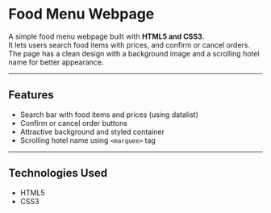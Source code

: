 # Food Menu Webpage  

A simple food menu webpage built with **HTML5 and CSS3**.  
It lets users search food items with prices, and confirm or cancel orders.   
The page has a clean design with a background image and a scrolling hotel name for better appearance.  

---

## Features  
- Search bar with food items and prices (using datalist)  
- Confirm or cancel order buttons  
- Attractive background and styled container  
- Scrolling hotel name using `<marquee>` tag   

---

## Technologies Used  
- HTML5  
- CSS3  
